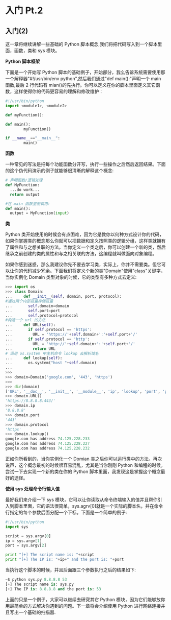 # 入门 Pt.2

## 入门(2)

这一章将继续讲解一些基础的 Python 脚本概念,我们将把代码写入到一个脚本里面，函数，类和 sys 模块。

**Python 脚本框架**

下面是一个开始写 Python 脚本的基础例子，开始部分，我么告诉系统需要使用那一个解释器"#!/usr/bin/env python",然后我们通过"def main():"声明一个 main 函数,最后 2 行代码有 mian()的先执行。你可以定义在你的脚本里面定义其它函数，这样使得你的代码更容易的理解和修改维护：

```py
#!/usr/bin/python
import <module1>, <module2>

def myFunction():

def main():
        myFunction()

if __name__=="__main__":
        main() 
```

**函数**

一种常见的写法是把每个功能函数分开写，执行一些操作之后然后返回结果。下面的这个伪代码演示的例子就能够很清晰的解释这个概念:

```py
# 声明函数/逻辑处理
def MyFunction:
  ...do work...
  return output

#在 main 函数里面调用:
def main():
  output = MyFunction(input) 
```

**类**

Python 类开始使用的时候会有点困难，因为它是教你以何种方式设计你的代码，如果你掌握类的概念那么你就可以把数据和定义按照类的逻辑分组，这样类就拥有了属性和与之想关联的方法。当你定义一个类之后，你可以创建一个新的类，然后继承之前创建的类的属性和与之相关联的方法，这编程就叫做面向对象编程。

如果你感到迷惑，那么我建议你先不要去学习类，实际上，你并不需要类。但它可以让你的代码减少冗余。下面我们将定义个新的类"Domain"使用"class"关键字，当你实例化 Domain 类型对象的时候，它的类型有多种方式去定义:

```py
>>> import os
>>> class Domain:
...     def __init__(self, domain, port, protocol):
#通过两个内部变量存储变量
...       self.domain=domain
...       self.port=port
...       self.protocol=protocol
#构造一个 url 的方法
...     def URL(self):
...       if self.protocol == 'https':
...         URL = 'https://'+self.domain+':'+self.port+'/'
...       if self.protocol == 'http':
...         URL = 'http://'+self.domain+':'+self.port+'/'
...         return URL
# 调用 os.system 中主机命令 lookup 去解析域名
...     def lookup(self):
...       os.system("host "+self.domain)
...
>>>
>>> domain=Domain('google.com', '443', 'https')
>>>
>>> dir(domain)
['URL', '__doc__', '__init__', '__module__', 'ip', 'lookup', 'port', 'protocol']
>>> domain.URL()
'https://8.8.8.8:443/'
>>> domain.ip
'8.8.8.8'
>>> domain.port
'443'
>>> domain.protocol
'https'
>>> domain.lookup()
google.com has address 74.125.228.233
google.com has address 74.125.228.227
google.com has address 74.125.228.232 
```

正如你所看到的，当你实例化一个 Domian 类之后你可以运行类中的方法。再次说声，这个概念最初的时候很容易混乱，尤其是当你刚刚 Python 和编程的时候。尝试一下去实现一个新的类在你的 Python 脚本里面，我发现这是掌握这个概念最好的途径。

**使用 sys 处理命令行输入值**

最好我们来介绍一下 sys 模块，它可以让你读取从命令终端输入的值并且帮你引入到脚本里面，它的语法很简单，sys.agrv[0]就是一个实际的脚本名，并在命令行指定的每个参数后面分配一个下标。下面是一个简单的例子:

```py
#!/usr/bin/python
import sys

script = sys.argv[0]
ip = sys.argv[1]
port = sys.argv[2]

print "[+] The script name is: "+script
print "[+] The IP is: "+ip+" and the port is: "+port 
```

当执行这个脚本的时候，并且后面跟三个参数执行之后的结果如下:

```py
~$ python sys.py 8.8.8.8 53
[+] The script name is: sys.py
[+] The IP is: 8.8.8.8 and the port is: 53 
```

上面的只是一个例子，大家可以继续去研究其它 Python 模块，因为它们能够放你用最简单的方式解决你遇到的问题。下一章将会介绍使用 Python 进行网络连接并且写出一个基础的扫描器.